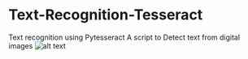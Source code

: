 # Text-Recognition-Tesseract
Text recognition using Pytesseract
A script to Detect text from digital images
![alt text](https://github.com/omrawal/Color-Detector/blob/main/Assets/Color%20Detection%20using%20Open%20CV.gif)
